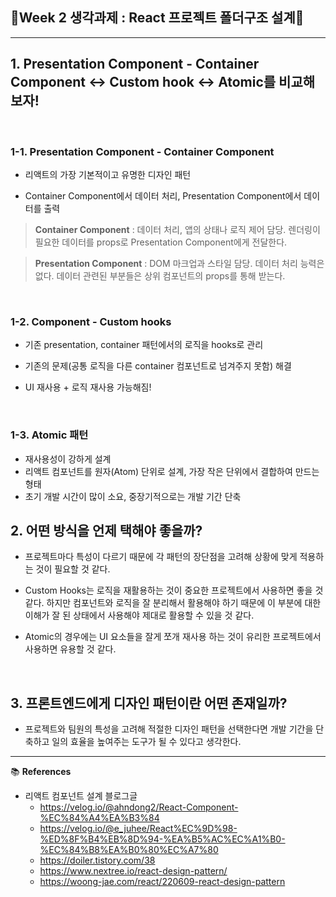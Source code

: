 ## 🌻Week 2 생각과제 : React 프로젝트 폴더구조 설계🌻

---

## **1. Presentation Component - Container Component ↔ Custom hook ↔ Atomic를 비교해보자!**

<br>

### **1-1. Presentation Component - Container Component**

- 리액트의 가장 기본적이고 유명한 디자인 패턴

- Container Component에서 데이터 처리, Presentation Component에서 데이터를 출력

> **Container Component** : 데이터 처리, 앱의 상태나 로직 제어 담당. 렌더링이 필요한 데이터를 props로 Presentation Component에게 전달한다.

> **Presentation Component** : DOM 마크업과 스타일 담당. 데이터 처리 능력은 없다. 데이터 관련된 부분들은 상위 컴포넌트의 props를 통해 받는다.

  <br>

### **1-2. Component - Custom hooks**

- 기존 presentation, container 패턴에서의 로직을 hooks로 관리
- 기존의 문제(공통 로직을 다른 container 컴포넌트로 넘겨주지 못함) 해결
- UI 재사용 + 로직 재사용 가능해짐!

  <br>

### **1-3. Atomic 패턴**

- 재사용성이 강하게 설계
- 리액트 컴포넌트를 원자(Atom) 단위로 설계, 가장 작은 단위에서 결합하여 만드는 형태
- 초기 개발 시간이 많이 소요, 중장기적으로는 개발 기간 단축

## **2. 어떤 방식을 언제 택해야 좋을까?**

- 프로젝트마다 특성이 다르기 때문에 각 패턴의 장단점을 고려해 상황에 맞게 적용하는 것이 필요할 것 같다.
- Custom Hooks는 로직을 재활용하는 것이 중요한 프로젝트에서 사용하면 좋을 것 같다. 하지만 컴포넌트와 로직을 잘 분리해서 활용해야 하기 때문에 이 부분에 대한 이해가 잘 된 상태에서 사용해야 제대로 활용할 수 있을 것 같다.
- Atomic의 경우에는 UI 요소들을 잘게 쪼개 재사용 하는 것이 유리한 프로젝트에서 사용하면 유용할 것 같다.

  <br>

## **3. 프론트엔드에게 디자인 패턴이란 어떤 존재일까?**

- 프로젝트와 팀원의 특성을 고려해 적절한 디자인 패턴을 선택한다면 개발 기간을 단축하고 일의 효율을 높여주는 도구가 될 수 있다고 생각한다.
  <br>

---

📚 **References**

- 리액트 컴포넌트 설계 블로그글
  - https://velog.io/@ahndong2/React-Component-%EC%84%A4%EA%B3%84
  - https://velog.io/@e_juhee/React%EC%9D%98-%ED%8F%B4%EB%8D%94-%EA%B5%AC%EC%A1%B0-%EC%84%B8%EA%B0%80%EC%A7%80
  - https://doiler.tistory.com/38
  - https://www.nextree.io/react-design-pattern/
  - https://woong-jae.com/react/220609-react-design-pattern
